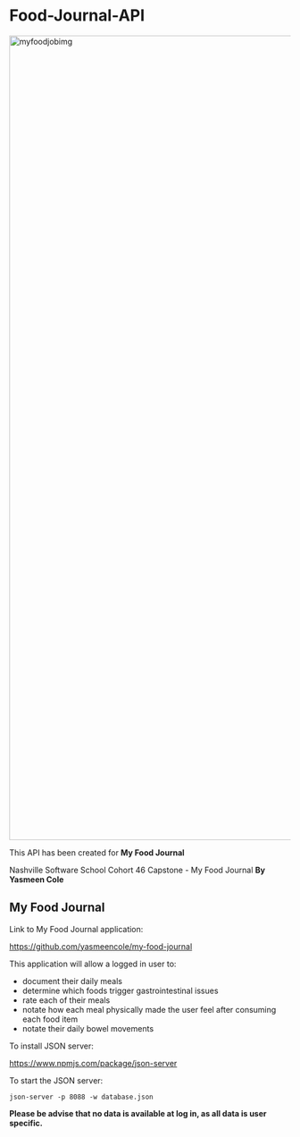 # Food-Journal-API

<img width="1440" alt="myfoodjobimg" src="https://user-images.githubusercontent.com/72658735/127567656-2444f633-f3d1-4052-bdd8-75790a5fd537.png">

This API has been created for **My Food Journal**

Nashville Software School Cohort 46 Capstone - My Food Journal **By Yasmeen Cole**

## My Food Journal
Link to My Food Journal application:

https://github.com/yasmeencole/my-food-journal

This application will allow a logged in user to:

* document their daily meals
* determine which foods trigger gastrointestinal issues
* rate each of their meals
* notate how each meal physically made the user feel after consuming each food item
* notate their daily bowel movements

To install JSON server:

https://www.npmjs.com/package/json-server

To start the JSON server:

```
json-server -p 8088 -w database.json
```

**Please be advise that no data is available at log in, as all data is user specific.**
